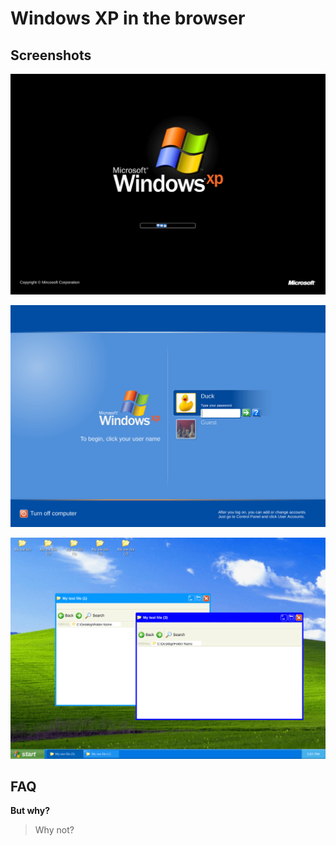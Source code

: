 # Windows XP in the browser

## Screenshots

![Startup screen](https://raw.githubusercontent.com/EddyVinck/xp/master/img/readme/startup.png "Startup screen")

![Login screen](https://raw.githubusercontent.com/EddyVinck/xp/master/img/readme/login.png "Login screen")

![Desktop screen with some open folders](https://raw.githubusercontent.com/EddyVinck/xp/master/img/readme/desktop.png "Desktop")

## FAQ

**But why?**

> Why not?
